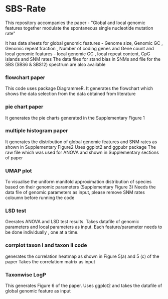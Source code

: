 # SBS-Rate
This repository accompanies the paper - "Global and local genomic features together modulate the spontaneous single nucleotide  mutation rate"

It has data sheets for global genomic features - Genome size, Genomic GC , Genomic repeat fraction , Number of coding genes and Gene count and
local genomic features - local genomic GC , local repeat content, CpG islands and SNM rates
The data files for stand bias in SNMs and file for the SBS (SBS6 & SBS12) spectrum are also available

### flowchart paper
This code uses package DiagrammeR. It generates the flowchart which shows the data selection from the data obtained from literature

### pie chart paper
It generates the pie charts generated in the Supplementary Figure 1

### multiple histogram paper 
It generates the distribution of global genomic features and SNM rates as shown in Supplementary Figure2
Uses ggplot2 and ggpubr package
The raw file which was used for ANOVA and shown in Supplementary sections of paper

### UMAP plot
To visualise the uniform manifold approximation distribution of species based on their genomic parameters (Supplementary Figure 3)
Needs the data file of genomic parameters as input, please remove SNM rates coloumn before running the code

### LSD test
Geerates ANOVA and LSD test results. Takes datafile of genomic parameters and local parameters as input.
Each feature/parameter needs to be done individually , one at a time.

### corrplot taxon I and taxon II code
generates the correlation heatmap as shown in Figure 5(a) and 5 (c) of the paper
Takes the correlatiom matrix as input

### Taxonwise LogP
This generates Figure 6 of the paper. Uses ggplot2 and takes the datafile of global genomic feature as input




